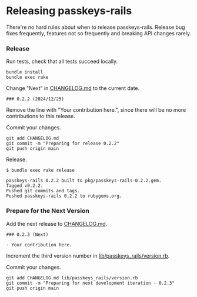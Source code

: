 # Releasing passkeys-rails

There're no hard rules about when to release passkeys-rails. Release bug fixes frequently, features not so frequently and breaking API changes rarely.

### Release

Run tests, check that all tests succeed locally.

```
bundle install
bundle exec rake
```

Change "Next" in [CHANGELOG.md](CHANGELOG.md) to the current date.

```
### 0.2.2 (2024/12/25)
```

Remove the line with "Your contribution here.", since there will be no more contributions to this release.

Commit your changes.

```
git add CHANGELOG.md
git commit -m "Preparing for release 0.2.2"
git push origin main
```

Release.

```
$ bundle exec rake release

passkeys-rails 0.2.2 built to pkg/passkeys-rails-0.2.2.gem.
Tagged v0.2.2.
Pushed git commits and tags.
Pushed passkeys-rails 0.2.2 to rubygems.org.
```

### Prepare for the Next Version

Add the next release to [CHANGELOG.md](CHANGELOG.md).

```
### 0.2.3 (Next)

- Your contribution here.
```

Increment the third version number in [lib/passkeys_rails/version.rb](lib/passkeys_rails/version.rb).

Commit your changes.

```
git add CHANGELOG.md lib/passkeys_rails/version.rb
git commit -m "Preparing for next development iteration - 0.2.3"
git push origin main
```
